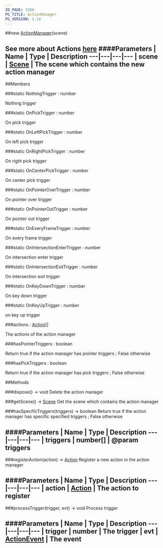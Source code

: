 ```yaml
---
ID_PAGE: 3288
PG_TITLE: ActionManager
PG_VERSION: 1.14
---
```

##new [ActionManager](page.php?p=3288)(scene)

See more about Actions [here](https://github.com/BabylonJS/Babylon.js/wiki/How-to-use-Actions)
####Parameters
 | Name | Type | Description
---|---|---|---
 | scene | [Scene](page.php?p=3274) | The scene which contains the new action manager
---

##Members

###static NothingTrigger : number


Nothing trigger

###static OnPickTrigger : number


On pick trigger

###static OnLeftPickTrigger : number


On left pick trigger

###static OnRightPickTrigger : number


On right pick trigger

###static OnCenterPickTrigger : number


On center pick trigger

###static OnPointerOverTrigger : number


On pointer over trigger

###static OnPointerOutTrigger : number


On pointer out trigger

###static OnEveryFrameTrigger : number


On every frame trigger

###static OnIntersectionEnterTrigger : number


On intersection enter trigger

###static OnIntersectionExitTrigger : number


On intersection exit trigger

###static OnKeyDownTrigger : number


On key down trigger

###static OnKeyUpTrigger : number


on key up trigger

###actions : [Action](page.php?p=3275)[]


The actions of the action manager

###hasPointerTriggers : boolean


Return true if the action manager has pointer triggers ; False otherwise

###hasPickTriggers : boolean


Return true if the action manager has pick triggers ; False otherwise



##Methods

###dispose() &rarr; void
Delete the action manager


###getScene() &rarr; [Scene](page.php?p=3274)
Get the scene which contains the action manager


###hasSpecificTriggers(triggers) &rarr; boolean
Return true if the action manager has specific specified triggers ; False otherwise

####Parameters
 | Name | Type | Description
---|---|---|---
 | triggers | number[] | @param triggers
---

###registerAction(action) &rarr; [Action](page.php?p=3275)
Register a new aciton in the action manager

####Parameters
 | Name | Type | Description
---|---|---|---
 | action | [Action](page.php?p=3275) | The action to register
---

###processTrigger(trigger, evt) &rarr; void
Process trigger

####Parameters
 | Name | Type | Description
---|---|---|---
 | trigger | number | The trigger
 | evt | [ActionEvent](page.php?p=3287) | The event
---
